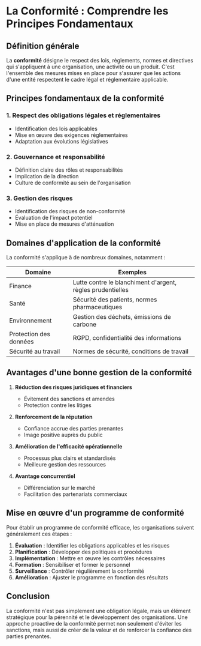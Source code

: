 # La Conformité : Comprendre les Principes Fondamentaux

## Définition générale

La **conformité** désigne le respect des lois, règlements, normes et directives qui s'appliquent à une organisation, une activité ou un produit. C'est l'ensemble des mesures mises en place pour s'assurer que les actions d'une entité respectent le cadre légal et réglementaire applicable.

## Principes fondamentaux de la conformité

### 1. Respect des obligations légales et réglementaires
- Identification des lois applicables
- Mise en œuvre des exigences réglementaires
- Adaptation aux évolutions législatives

### 2. Gouvernance et responsabilité
- Définition claire des rôles et responsabilités
- Implication de la direction
- Culture de conformité au sein de l'organisation

### 3. Gestion des risques
- Identification des risques de non-conformité
- Évaluation de l'impact potentiel
- Mise en place de mesures d'atténuation

## Domaines d'application de la conformité

La conformité s'applique à de nombreux domaines, notamment :

| Domaine | Exemples |
|---------|----------|
| Finance | Lutte contre le blanchiment d'argent, règles prudentielles |
| Santé | Sécurité des patients, normes pharmaceutiques |
| Environnement | Gestion des déchets, émissions de carbone |
| Protection des données | RGPD, confidentialité des informations |
| Sécurité au travail | Normes de sécurité, conditions de travail |

## Avantages d'une bonne gestion de la conformité

1. **Réduction des risques juridiques et financiers**
   - Évitement des sanctions et amendes
   - Protection contre les litiges

2. **Renforcement de la réputation**
   - Confiance accrue des parties prenantes
   - Image positive auprès du public

3. **Amélioration de l'efficacité opérationnelle**
   - Processus plus clairs et standardisés
   - Meilleure gestion des ressources

4. **Avantage concurrentiel**
   - Différenciation sur le marché
   - Facilitation des partenariats commerciaux

## Mise en œuvre d'un programme de conformité

Pour établir un programme de conformité efficace, les organisations suivent généralement ces étapes :

1. **Évaluation** : Identifier les obligations applicables et les risques
2. **Planification** : Développer des politiques et procédures
3. **Implémentation** : Mettre en œuvre les contrôles nécessaires
4. **Formation** : Sensibiliser et former le personnel
5. **Surveillance** : Contrôler régulièrement la conformité
6. **Amélioration** : Ajuster le programme en fonction des résultats

## Conclusion

La conformité n'est pas simplement une obligation légale, mais un élément stratégique pour la pérennité et le développement des organisations. Une approche proactive de la conformité permet non seulement d'éviter les sanctions, mais aussi de créer de la valeur et de renforcer la confiance des parties prenantes.

